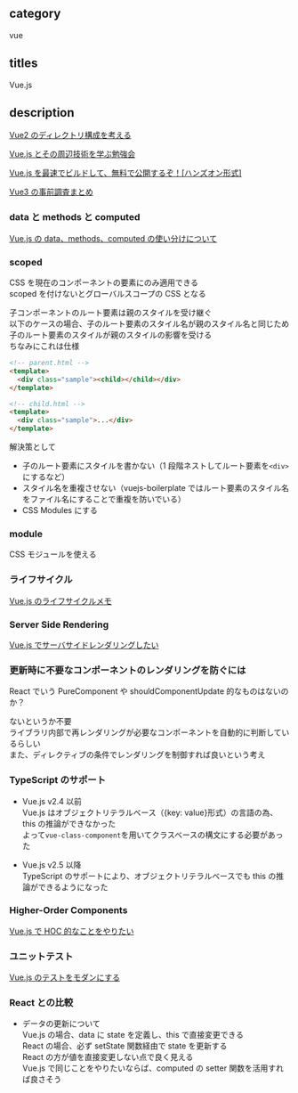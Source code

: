 ## category

vue

## titles

Vue.js

## description

<a href="https://qiita.com/kurosame/items/b3f5bee8ea73df025cb1" target="_blank">Vue2 のディレクトリ構成を考える</a>

<a href="https://qiita.com/kurosame/items/183a93bcc39d4c8c27d5" target="_blank">Vue.js とその周辺技術を学ぶ勉強会</a>

<a href="https://qiita.com/kurosame/items/1e8754fceeba9b9bfcd1" target="_blank">Vue.js を最速でビルドして、無料で公開するぞ！[ハンズオン形式]</a>

<a href="https://kurosame-th.hatenadiary.com/entry/2020/07/28/125041" target="_blank">Vue3 の事前調査まとめ</a>

### data と methods と computed

<a href="https://kurosame-th.hatenadiary.com/entry/2019/03/28/153813" target="_blank">Vue.js の data、methods、computed の使い分けについて</a>

### scoped

CSS を現在のコンポーネントの要素にのみ適用できる  
scoped を付けないとグローバルスコープの CSS となる

子コンポーネントのルート要素は親のスタイルを受け継ぐ  
以下のケースの場合、子のルート要素のスタイル名が親のスタイル名と同じため  
子のルート要素のスタイルが親のスタイルの影響を受ける  
ちなみにこれは仕様

```html
<!-- parent.html -->
<template>
  <div class="sample"><child></child></div>
</template>
```

```html
<!-- child.html -->
<template>
  <div class="sample">...</div>
</template>
```

解決策として

- 子のルート要素にスタイルを書かない（1 段階ネストしてルート要素を`<div>`にするなど）
- スタイル名を重複させない（vuejs-boilerplate ではルート要素のスタイル名をファイル名にすることで重複を防いでいる）
- CSS Modules にする

### module

CSS モジュールを使える

### ライフサイクル

<a href="https://qiita.com/kurosame/items/6ab7622fe30c299a693e" target="_blank">Vue.js のライフサイクルメモ</a>

### Server Side Rendering

<a href="https://qiita.com/kurosame/items/9815a28820e5e63d1a55" target="_blank">Vue.js でサーバサイドレンダリングしたい</a>

### 更新時に不要なコンポーネントのレンダリングを防ぐには

React でいう PureComponent や shouldComponentUpdate 的なものはないのか？

ないというか不要  
ライブラリ内部で再レンダリングが必要なコンポーネントを自動的に判断しているらしい  
また、ディレクティブの条件でレンダリングを制御すれば良いという考え

### TypeScript のサポート

- Vue.js v2.4 以前  
  Vue.js はオブジェクトリテラルベース（{key: value}形式）の言語の為、this の推論ができなかった  
  よって`vue-class-component`を用いてクラスベースの構文にする必要があった

- Vue.js v2.5 以降  
  TypeScript のサポートにより、オブジェクトリテラルベースでも this の推論ができるようになった

### Higher-Order Components

<a href="https://qiita.com/kurosame/items/ad02af3e15e608a1c724" target="_blank">Vue.js で HOC 的なことをやりたい</a>

### ユニットテスト

<a href="https://qiita.com/kurosame/items/8d82ef8d36c106c6e8bc" target="_blank">Vue.js のテストをモダンにする</a>

### React との比較

- データの更新について  
  Vue.js の場合、data に state を定義し、this で直接変更できる  
  React の場合、必ず setState 関数経由で state を更新する  
  React の方が値を直接変更しない点で良く見える  
  Vue.js で同じことをやりたいならば、computed の setter 関数を活用すれば良さそう

